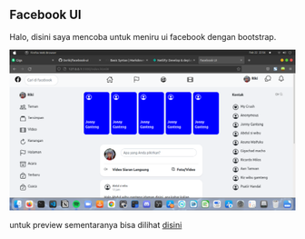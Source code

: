## Facebook UI

Halo, disini saya mencoba untuk meniru ui facebook dengan bootstrap.

![hell yeah](assets/img/display/1.png)

untuk preview sementaranya bisa dilihat [disini](https://sharp-bell-b78871.netlify.app/)